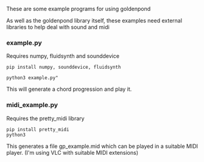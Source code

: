 These are some example programs for using goldenpond

As well as the goldenpond library itself, these examples need external libraries to help deal with sound and midi


### example.py

Requires numpy, fluidsynth and sounddevice

```
pip install numpy, sounddevice, fluidsynth

python3 example.py"
```

This will generate a chord progression and play it.

### midi_example.py

Requires the pretty_midi library

```
pip install pretty_midi
python3 

```

This generates a file gp_example.mid which can be played in a suitable MIDI player. (I'm using VLC with suitable MIDI extensions)
